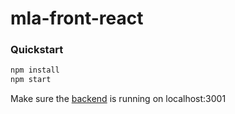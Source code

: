 # mla-front-react

### Quickstart

```sh
npm install
npm start
```

Make sure the [backend](https://github.com/razeone/mla-back-node) is running on localhost:3001
